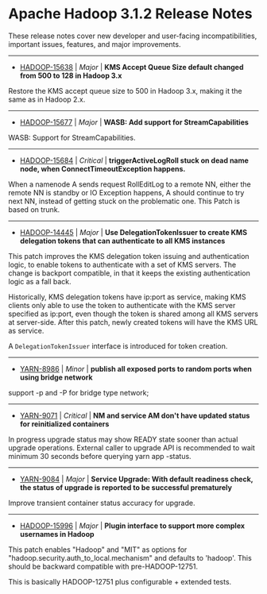 
<!---
# Licensed to the Apache Software Foundation (ASF) under one
# or more contributor license agreements.  See the NOTICE file
# distributed with this work for additional information
# regarding copyright ownership.  The ASF licenses this file
# to you under the Apache License, Version 2.0 (the
# "License"); you may not use this file except in compliance
# with the License.  You may obtain a copy of the License at
#
#     http://www.apache.org/licenses/LICENSE-2.0
#
# Unless required by applicable law or agreed to in writing, software
# distributed under the License is distributed on an "AS IS" BASIS,
# WITHOUT WARRANTIES OR CONDITIONS OF ANY KIND, either express or implied.
# See the License for the specific language governing permissions and
# limitations under the License.
-->
# Apache Hadoop  3.1.2 Release Notes

These release notes cover new developer and user-facing incompatibilities, important issues, features, and major improvements.


---

* [HADOOP-15638](https://issues.apache.org/jira/browse/HADOOP-15638) | *Major* | **KMS Accept Queue Size default changed from 500 to 128 in Hadoop 3.x**

Restore the KMS accept queue size to 500 in Hadoop 3.x, making it the same as in Hadoop 2.x.


---

* [HADOOP-15677](https://issues.apache.org/jira/browse/HADOOP-15677) | *Major* | **WASB: Add support for StreamCapabilities**

WASB: Support for StreamCapabilities.


---

* [HADOOP-15684](https://issues.apache.org/jira/browse/HADOOP-15684) | *Critical* | **triggerActiveLogRoll stuck on dead name node, when ConnectTimeoutException happens.**

When a namenode A sends request RollEditLog to a remote NN, either the remote NN is standby or IO Exception happens, A should continue to try next NN, instead of getting stuck on the problematic one.  This Patch is based on trunk.


---

* [HADOOP-14445](https://issues.apache.org/jira/browse/HADOOP-14445) | *Major* | **Use DelegationTokenIssuer to create KMS delegation tokens that can authenticate to all KMS instances**

<!-- markdown -->

This patch improves the KMS delegation token issuing and authentication logic, to enable tokens to authenticate with a set of KMS servers. The change is backport compatible, in that it keeps the existing authentication logic as a fall back.

Historically, KMS delegation tokens have ip:port as service, making KMS clients only able to use the token to authenticate with the KMS server specified as ip:port, even though the token is shared among all KMS servers at server-side. After this patch, newly created tokens will have the KMS URL as service.

A `DelegationTokenIssuer` interface is introduced for token creation.


---

* [YARN-8986](https://issues.apache.org/jira/browse/YARN-8986) | *Minor* | **publish all exposed ports to random ports when using bridge network**

support -p and -P for bridge type network;


---

* [YARN-9071](https://issues.apache.org/jira/browse/YARN-9071) | *Critical* | **NM and service AM don't have updated status for reinitialized containers**

In progress upgrade status may show READY state sooner than actual upgrade operations.  External caller to upgrade API is recommended to wait minimum 30 seconds before querying yarn app -status.


---

* [YARN-9084](https://issues.apache.org/jira/browse/YARN-9084) | *Major* | **Service Upgrade: With default readiness check, the status of upgrade is reported to be successful prematurely**

Improve transient container status accuracy for upgrade.


---

* [HADOOP-15996](https://issues.apache.org/jira/browse/HADOOP-15996) | *Major* | **Plugin interface to support more complex usernames in Hadoop**

This patch enables "Hadoop" and "MIT" as options for "hadoop.security.auth\_to\_local.mechanism" and defaults to 'hadoop'. This should be backward compatible with pre-HADOOP-12751.

This is basically HADOOP-12751 plus configurable + extended tests.



